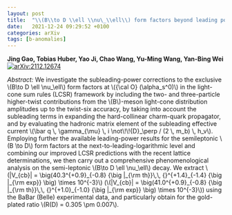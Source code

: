 ```yaml
---
layout: post
title:  "\\(B\\to D \\ell \\nu\_\\ell\\) form factors beyond leading power and extraction of \\(|V\_{cb}|\\) and \\(R(D)\\)"
date:   2021-12-24 09:29:52 +0100
categories: arXiv
tags: [b-anomalies]
---
```


 **Jing Gao, Tobias Huber, Yao Ji, Chao Wang, Yu-Ming Wang, Yan-Bing Wei**
[![arXiv:2112.12674](https://img.shields.io/badge/arXiv-2112.12674-00ff00)](https://arxiv.org/abs/2112.12674)

*Abstract:*
We investigate the subleading-power corrections to the exclusive \\(B\\to D \\ell \\nu\_\\ell\\) form factors at \\({\\cal O} (\\alpha\_s^0)\\) in the light-cone sum rules (LCSR) framework by including the two- and three-particle higher-twist contributions from the \\(B\\)-meson light-cone distribution amplitudes up to the twist-six accuracy, by taking into account the subleading terms in expanding the hard-collinear charm-quark propagator, and by evaluating the hadronic matrix element of the subleading effective current \\(\\bar q \\, \\gamma\_{\\mu} \\, i \\not\\!\\!{D}\_\\perp / (2 \\, m_b) \\, h\_v\\). Employing further the available leading-power results for the semileptonic \\(B \\to D\\) form factors at the next-to-leading-logarithmic level and combining our improved LCSR predictions with the recent lattice determinations, we then carry out a comprehensive phenomenological analysis on the semi-leptonic \\(B\\to D \\ell \\nu\_\\ell\\) decay. We extract \\(|V\_{cb}| = \\big(40.3^{+0.9}\_{-0.8} {\\big |\_{\\rm th}}\\,\\, {}^{+1.4}\_{-1.4} {\\big |\_{\\rm exp}} \\big) \\times 10^{-3}\\) (\\(|V\_{cb}| = \\big(41.0^{+0.9}\_{-0.8} {\\big |\_{\\rm th}}\\,\\, {}^{+1.0}\_{-1.0} {\\big |_{\\rm exp}} \\big) \\times 10^{-3}\\)) using the BaBar (Belle) experimental data, and particularly obtain for the gold-plated ratio \\(R(D) = 0.305 \\pm 0.007\\).
